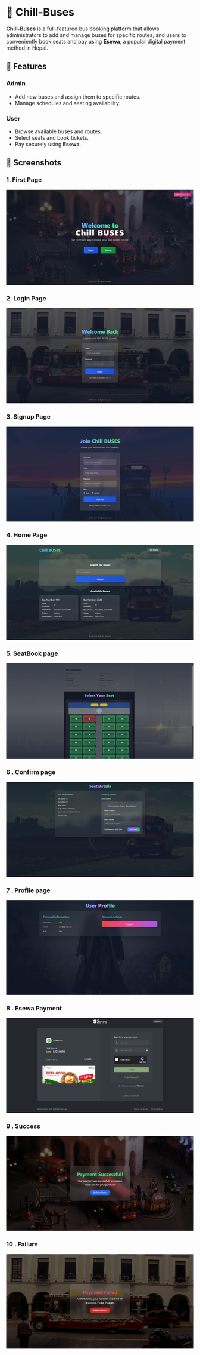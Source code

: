 # 🚌 Chill-Buses

**Chill-Buses** is a full-featured bus booking platform that allows administrators to add and manage buses for specific routes, and users to conveniently book seats and pay using **Esewa**, a popular digital payment method in Nepal.

## 🚀 Features

### Admin
- Add new buses and assign them to specific routes.
- Manage schedules and seating availability.

### User
- Browse available buses and routes.
- Select seats and book tickets.
- Pay securely using **Esewa**.

## 📸 Screenshots

### 1. First Page
![First Page](screenshots/landing.png)

### 2. Login Page
![Login Page](screenshots/login.png)

### 3. Signup Page
![Signup Page](screenshots/signup.png)

### 4. Home Page
![Home Page](screenshots/home.png)
### 5. SeatBook page
![SeatBook Page](screenshots/seatbook.png)
### 6 . Confirm page
![Confirm Page](screenshots/confirm.png)
### 7 .  Profile page
![Profile Page](screenshots/userprofile.png)
### 8 . Esewa Payment
![Esewa](screenshots/paywithesewa.png)
### 9 . Success
![success](screenshots/success.png)
### 10 . Failure
![failure](screenshots/failure.png)

